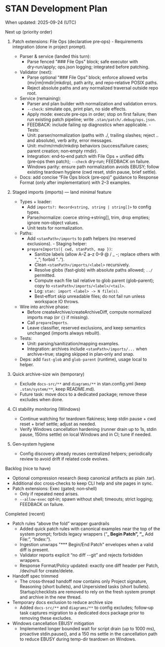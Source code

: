 # STAN Development Plan

When updated: 2025-09-24 (UTC)

Next up (priority order)

1. Patch extensions: File Ops (declarative pre‑ops) - Requirements integration (done in project prompt).
   - Parser & service (landed this turn):
     - Parse fenced "### File Ops" block; safe executor with dry‑run/apply; ops.json logging; integrated before patching.
   - Validator (next):
     - Parse optional “### File Ops” block; enforce allowed verbs (mv|rm|rmdir|mkdirp), path arity, and repo‑relative POSIX paths.
     - Reject absolute paths and any normalized traversal outside repo root.
   - Service (remaining):
     - Parser and plan builder with normalization and validation errors.
     - `--check`: simulate ops, print plan, no side effects.
     - Apply mode: execute pre‑ops in order; stop on first failure; then run existing patch pipeline; write `.stan/patch/.debug/ops.json`.
     - FEEDBACK: include failing op diagnostics when applicable.   - Tests:
     - Unit: parser/normalization (paths with ./, trailing slashes; reject .. and absolute), verb arity, error messages.
     - Unit: mv/rm/rmdir/mkdirp behaviors (success/failure cases; parent creation; non‑empty rmdir).
     - Integration: end‑to‑end patch with File Ops + unified diffs (pre‑ops then patch); `--check` dry‑run; FEEDBACK on failure.
     - Windows parity: ensure path normalization avoids EBUSY; follow existing teardown hygiene (cwd reset, stdin pause, brief settle).
   - Docs: add concise “File Ops block (pre‑ops)” guidance to Response Format (only after implementation) with 2–3 examples.

2. Staged imports (imports) — land minimal feature
   - Types + loader:
     - Add `imports?: Record<string, string | string[]>` to config types.
     - Parse/normalize: coerce string→string[], trim, drop empties; ignore non‑object values.
     - Unit tests for normalization.
   - Paths:
     - Add `<stanPath>/imports` to path helpers (no reserved exclusions). - Staging helper:
     - `prepareImports({ cwd, stanPath, map })`:
       - Sanitize labels (allow A–Z a–z 0–9 @ / _ -; replace others with “_”; forbid “..”).
       - Clean `<stanPath>/imports/<label>` recursively.
       - Resolve globs (fast‑glob) with absolute paths allowed; `../` permitted.
       - Compute each file tail relative to glob parent (glob‑parent); copy to `<stanPath>/imports/<label>/<tail>`.
       - Log: `stan: import <label> -> N file(s)`.
       - Best‑effort skip unreadable files; do not fail run unless workspace IO throws.
   - Wire into archive phase:
     - Before createArchive/createArchiveDiff, compute normalized imports map (or `{}` if missing).
     - Call `prepareImports`.
     - Leave classifier, reserved exclusions, and keep semantics unchanged (imports always rebuilt).
   - Tests:
     - Unit: parsing/sanitization/mapping examples.
     - Integration: archives include `<stanPath>/imports/...` when archive=true; staging skipped in plan‑only and snap.
   - Deps: add `fast-glob` and `glob-parent` (runtime), usage local to helper.

3. Quick archive-size win (temporary)
   - Exclude `docs-src/**` and `diagrams/**` in stan.config.yml (keep `.stan/system/**`, keep README.md).
   - Future task: move docs to a dedicated package; remove these excludes when done.

4. CI stability monitoring (Windows)
   - Continue watching for teardown flakiness; keep stdin pause + cwd reset + brief settle; adjust as needed.
   - Verify Windows cancellation hardening (runner drain up to 1s, stdin pause, 150ms settle) on local Windows and in CI; tune if needed.
5. Gen‑system hygiene
   - Config discovery already reuses centralized helpers; periodically review to avoid drift if related code evolves.

Backlog (nice to have)

- Optional compression research (keep canonical artifacts as plain .tar).
- Additional doc cross‑checks to keep CLI help and site pages in sync.
- Patch extensions: Exec (gated; non‑shell)
  - Only if repeated need arises.
  - `--allow-exec` opt‑in; spawn without shell; timeouts; strict logging; FEEDBACK on failure.

Completed (recent)

- Patch rules “above the fold” wrapper guardrails
  - Added quick patch rules with canonical examples near the top of the system prompt; forbids legacy wrappers (“**_ Begin Patch”, “_** Add File:”, “Index:”).
  - Ingestion unwraps "\*\*\* Begin/End Patch" envelopes when a valid diff is present.
  - Validator reports explicit “no diff --git” and rejects forbidden wrappers.
  - Response Format/Policy updated: exactly one diff header per Patch, /dev/null for create/delete.
- Handoff spec trimmed
  - The cross‑thread handoff now contains only Project signature, Reasoning (short bullets), and Unpersisted tasks (short bullets). Startup/checklists are removed to rely on the fresh system prompt and archive in the new thread.
- Temporary docs exclusion to reduce archive size
  - Added `docs-src/**` and `diagrams/**` to config excludes; follow‑up task captures migration to a dedicated docs package prior to removing these excludes.
- Windows cancellation EBUSY mitigation
  - Implemented longer bounded wait for script drain (up to 1000 ms), proactive stdin.pause(), and a 150 ms settle in the cancellation path to reduce EBUSY during temp-dir teardown on Windows.
